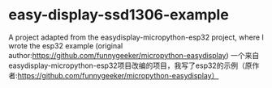 # easy-display-ssd1306-example

A project adapted from the easydisplay-micropython-esp32 project, where I wrote the esp32 example (original author:https://github.com/funnygeeker/micropython-easydisplay)
一个来自easydisplay-micropython-esp32项目改编的项目，我写了esp32的示例（原作者:https://github.com/funnygeeker/micropython-easydisplay）
